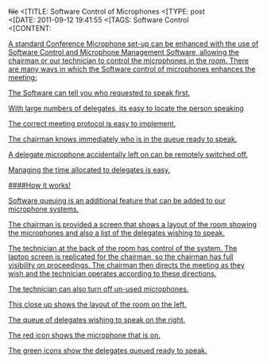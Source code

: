 ~~file~~
<[TITLE: 	Software Control of Microphones	
<[TYPE: 	post	
<[DATE: 	2011-09-12 19:41:55	
<[TAGS: 	Software Control	
<[CONTENT: 	



<a href="http://congressrental.com.au/wp-content/uploads/2011/09/Screen-only.jpg">



A standard Conference Microphone set-up can be enhanced with the use of Software  Control and Microphone Management Software, allowing the chairman or our technician to control the microphones in the room. There are many ways in which the Software control of microphones enhances the meeting:



The Software can tell you who requested to speak first.



With large numbers of delegates, its easy to locate the person speaking



 The correct meeting protocol is easy to implement.



The chairman knows immediately who is in the queue ready to speak.



A delegate microphone accidentally left on can be remotely switched off.



Managing the time allocated to delegates is easy.





####How it works!



<a href="http://congressrental.com.au/wp-content/uploads/2011/09/mics-dome-sftware-ctrl-cropped.jpg">



Software queuing is an additional feature that can be added to our microphone systems.



The chairman is provided a screen that shows a layout of the room showing the microphones and also a list of the delegates wishing to speak.



The technician at the back of the room has control of the system. The laptop screen is replicated for the chairman, so the chairman has full visibility on proceedings. The chairman then directs the meeting as they wish and the technician operates according to these directions.



<a href="http://congressrental.com.au/wp-content/uploads/2011/09/Screen-only.jpg">



The technician can also turn off un-used microphones.



 This close up shows the layout of the room on the left.



The queue of delegates wishing to speak on the right.



The red icon shows the microphone that is on.



The green icons show the delegates queued ready to speak.



